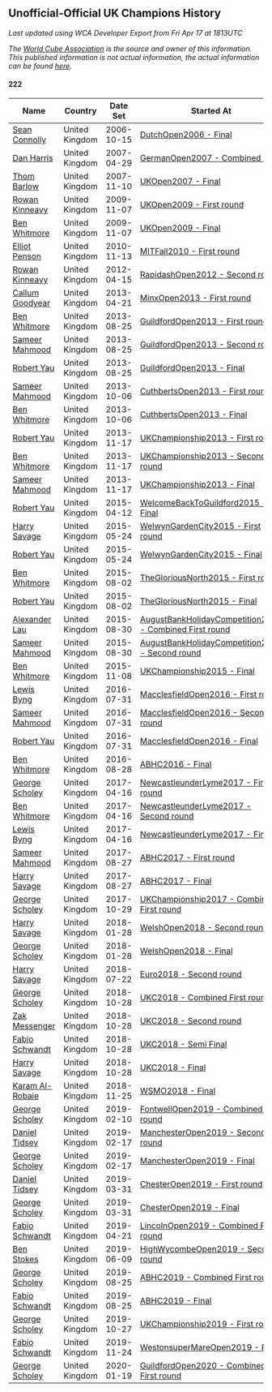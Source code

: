 ## Unofficial-Official UK Champions History

*Last updated using WCA Developer Export from Fri Apr 17 at 1813UTC*

*The [World Cube Association](https://www.worldcubeassociation.org) is the source and owner of this information. This published information is not actual information, the actual information can be found [here](https://www.worldcubeassociation.org/results).*

#### 222

|Name|Country|Date Set|Started At|Ended At|Days Held|  
|--|--|--|--|--|--|  
|[Sean Connolly](https://www.worldcubeassociation.org/persons/2004CONN01)|United Kingdom|2006-10-15|[DutchOpen2006 - Final](https://www.worldcubeassociation.org/competitions/DutchOpen2006/results/all#e222_f)|[GermanOpen2007 - Combined Final](https://www.worldcubeassociation.org/competitions/GermanOpen2007/results/all#e222_c)|196|  
|[Dan Harris](https://www.worldcubeassociation.org/persons/2003HARR01)|United Kingdom|2007-04-29|[GermanOpen2007 - Combined Final](https://www.worldcubeassociation.org/competitions/GermanOpen2007/results/all#e222_c)|[UKOpen2007 - Final](https://www.worldcubeassociation.org/competitions/UKOpen2007/results/all#e222_f)|195|  
|[Thom Barlow](https://www.worldcubeassociation.org/persons/2006BARL01)|United Kingdom|2007-11-10|[UKOpen2007 - Final](https://www.worldcubeassociation.org/competitions/UKOpen2007/results/all#e222_f)|[UKOpen2009 - First round](https://www.worldcubeassociation.org/competitions/UKOpen2009/results/all#e222_1)|728|  
|[Rowan Kinneavy](https://www.worldcubeassociation.org/persons/2008KINN01)|United Kingdom|2009-11-07|[UKOpen2009 - First round](https://www.worldcubeassociation.org/competitions/UKOpen2009/results/all#e222_1)|[UKOpen2009 - Final](https://www.worldcubeassociation.org/competitions/UKOpen2009/results/all#e222_f)|0|  
|[Ben Whitmore](https://www.worldcubeassociation.org/persons/2009WHIT01)|United Kingdom|2009-11-07|[UKOpen2009 - Final](https://www.worldcubeassociation.org/competitions/UKOpen2009/results/all#e222_f)|1 year after [UKOpen2009](https://www.worldcubeassociation.org/competitions/UKOpen2009/results/all#e222_f)|365|  
|[Elliot Penson](https://www.worldcubeassociation.org/persons/2009PENS01)|United Kingdom|2010-11-13|[MITFall2010 - First round](https://www.worldcubeassociation.org/competitions/MITFall2010/results/all#e222_1)|1 year after [HarvardSpring2011](https://www.worldcubeassociation.org/competitions/HarvardSpring2011/results/all#e222_f)|506|  
|[Rowan Kinneavy](https://www.worldcubeassociation.org/persons/2008KINN01)|United Kingdom|2012-04-15|[RapidashOpen2012 - Second round](https://www.worldcubeassociation.org/competitions/RapidashOpen2012/results/all#e222_2)|1 year after [RapidashOpen2012](https://www.worldcubeassociation.org/competitions/RapidashOpen2012/results/all#e222_f)|365|  
|[Callum Goodyear](https://www.worldcubeassociation.org/persons/2012GOOD02)|United Kingdom|2013-04-21|[MinxOpen2013 - First round](https://www.worldcubeassociation.org/competitions/MinxOpen2013/results/all#e222_1)|[GuildfordOpen2013 - First round](https://www.worldcubeassociation.org/competitions/GuildfordOpen2013/results/all#e222_1)|126|  
|[Ben Whitmore](https://www.worldcubeassociation.org/persons/2009WHIT01)|United Kingdom|2013-08-25|[GuildfordOpen2013 - First round](https://www.worldcubeassociation.org/competitions/GuildfordOpen2013/results/all#e222_1)|[GuildfordOpen2013 - Second round](https://www.worldcubeassociation.org/competitions/GuildfordOpen2013/results/all#e222_2)|0|  
|[Sameer Mahmood](https://www.worldcubeassociation.org/persons/2013MAHM02)|United Kingdom|2013-08-25|[GuildfordOpen2013 - Second round](https://www.worldcubeassociation.org/competitions/GuildfordOpen2013/results/all#e222_2)|[GuildfordOpen2013 - Final](https://www.worldcubeassociation.org/competitions/GuildfordOpen2013/results/all#e222_f)|0|  
|[Robert Yau](https://www.worldcubeassociation.org/persons/2009YAUR01)|United Kingdom|2013-08-25|[GuildfordOpen2013 - Final](https://www.worldcubeassociation.org/competitions/GuildfordOpen2013/results/all#e222_f)|[CuthbertsOpen2013 - First round](https://www.worldcubeassociation.org/competitions/CuthbertsOpen2013/results/all#e222_1)|42|  
|[Sameer Mahmood](https://www.worldcubeassociation.org/persons/2013MAHM02)|United Kingdom|2013-10-06|[CuthbertsOpen2013 - First round](https://www.worldcubeassociation.org/competitions/CuthbertsOpen2013/results/all#e222_1)|[CuthbertsOpen2013 - Final](https://www.worldcubeassociation.org/competitions/CuthbertsOpen2013/results/all#e222_f)|0|  
|[Ben Whitmore](https://www.worldcubeassociation.org/persons/2009WHIT01)|United Kingdom|2013-10-06|[CuthbertsOpen2013 - Final](https://www.worldcubeassociation.org/competitions/CuthbertsOpen2013/results/all#e222_f)|[UKChampionship2013 - First round](https://www.worldcubeassociation.org/competitions/UKChampionship2013/results/all#e222_1)|42|  
|[Robert Yau](https://www.worldcubeassociation.org/persons/2009YAUR01)|United Kingdom|2013-11-17|[UKChampionship2013 - First round](https://www.worldcubeassociation.org/competitions/UKChampionship2013/results/all#e222_1)|[UKChampionship2013 - Second round](https://www.worldcubeassociation.org/competitions/UKChampionship2013/results/all#e222_2)|0|  
|[Ben Whitmore](https://www.worldcubeassociation.org/persons/2009WHIT01)|United Kingdom|2013-11-17|[UKChampionship2013 - Second round](https://www.worldcubeassociation.org/competitions/UKChampionship2013/results/all#e222_2)|[UKChampionship2013 - Final](https://www.worldcubeassociation.org/competitions/UKChampionship2013/results/all#e222_f)|0|  
|[Sameer Mahmood](https://www.worldcubeassociation.org/persons/2013MAHM02)|United Kingdom|2013-11-17|[UKChampionship2013 - Final](https://www.worldcubeassociation.org/competitions/UKChampionship2013/results/all#e222_f)|[WelcomeBackToGuildford2015 - Final](https://www.worldcubeassociation.org/competitions/WelcomeBackToGuildford2015/results/all#e222_f)|511|  
|[Robert Yau](https://www.worldcubeassociation.org/persons/2009YAUR01)|United Kingdom|2015-04-12|[WelcomeBackToGuildford2015 - Final](https://www.worldcubeassociation.org/competitions/WelcomeBackToGuildford2015/results/all#e222_f)|[WelwynGardenCity2015 - First round](https://www.worldcubeassociation.org/competitions/WelwynGardenCity2015/results/all#e222_1)|42|  
|[Harry Savage](https://www.worldcubeassociation.org/persons/2013SAVA01)|United Kingdom|2015-05-24|[WelwynGardenCity2015 - First round](https://www.worldcubeassociation.org/competitions/WelwynGardenCity2015/results/all#e222_1)|[WelwynGardenCity2015 - Final](https://www.worldcubeassociation.org/competitions/WelwynGardenCity2015/results/all#e222_f)|0|  
|[Robert Yau](https://www.worldcubeassociation.org/persons/2009YAUR01)|United Kingdom|2015-05-24|[WelwynGardenCity2015 - Final](https://www.worldcubeassociation.org/competitions/WelwynGardenCity2015/results/all#e222_f)|[TheGloriousNorth2015 - First round](https://www.worldcubeassociation.org/competitions/TheGloriousNorth2015/results/all#e222_1)|70|  
|[Ben Whitmore](https://www.worldcubeassociation.org/persons/2009WHIT01)|United Kingdom|2015-08-02|[TheGloriousNorth2015 - First round](https://www.worldcubeassociation.org/competitions/TheGloriousNorth2015/results/all#e222_1)|[TheGloriousNorth2015 - Final](https://www.worldcubeassociation.org/competitions/TheGloriousNorth2015/results/all#e222_f)|0|  
|[Robert Yau](https://www.worldcubeassociation.org/persons/2009YAUR01)|United Kingdom|2015-08-02|[TheGloriousNorth2015 - Final](https://www.worldcubeassociation.org/competitions/TheGloriousNorth2015/results/all#e222_f)|[AugustBankHolidayCompetition2015 - Combined First round](https://www.worldcubeassociation.org/competitions/AugustBankHolidayCompetition2015/results/all#e222_d)|28|  
|[Alexander Lau](https://www.worldcubeassociation.org/persons/2011LAUA01)|United Kingdom|2015-08-30|[AugustBankHolidayCompetition2015 - Combined First round](https://www.worldcubeassociation.org/competitions/AugustBankHolidayCompetition2015/results/all#e222_d)|[AugustBankHolidayCompetition2015 - Second round](https://www.worldcubeassociation.org/competitions/AugustBankHolidayCompetition2015/results/all#e222_2)|0|  
|[Sameer Mahmood](https://www.worldcubeassociation.org/persons/2013MAHM02)|United Kingdom|2015-08-30|[AugustBankHolidayCompetition2015 - Second round](https://www.worldcubeassociation.org/competitions/AugustBankHolidayCompetition2015/results/all#e222_2)|[UKChampionship2015 - Final](https://www.worldcubeassociation.org/competitions/UKChampionship2015/results/all#e222_f)|70|  
|[Ben Whitmore](https://www.worldcubeassociation.org/persons/2009WHIT01)|United Kingdom|2015-11-08|[UKChampionship2015 - Final](https://www.worldcubeassociation.org/competitions/UKChampionship2015/results/all#e222_f)|[MacclesfieldOpen2016 - First round](https://www.worldcubeassociation.org/competitions/MacclesfieldOpen2016/results/all#e222_1)|266|  
|[Lewis Byng](https://www.worldcubeassociation.org/persons/2015BYNG02)|United Kingdom|2016-07-31|[MacclesfieldOpen2016 - First round](https://www.worldcubeassociation.org/competitions/MacclesfieldOpen2016/results/all#e222_1)|[MacclesfieldOpen2016 - Second round](https://www.worldcubeassociation.org/competitions/MacclesfieldOpen2016/results/all#e222_2)|0|  
|[Sameer Mahmood](https://www.worldcubeassociation.org/persons/2013MAHM02)|United Kingdom|2016-07-31|[MacclesfieldOpen2016 - Second round](https://www.worldcubeassociation.org/competitions/MacclesfieldOpen2016/results/all#e222_2)|[MacclesfieldOpen2016 - Final](https://www.worldcubeassociation.org/competitions/MacclesfieldOpen2016/results/all#e222_f)|0|  
|[Robert Yau](https://www.worldcubeassociation.org/persons/2009YAUR01)|United Kingdom|2016-07-31|[MacclesfieldOpen2016 - Final](https://www.worldcubeassociation.org/competitions/MacclesfieldOpen2016/results/all#e222_f)|[ABHC2016 - Final](https://www.worldcubeassociation.org/competitions/ABHC2016/results/all#e222_f)|28|  
|[Ben Whitmore](https://www.worldcubeassociation.org/persons/2009WHIT01)|United Kingdom|2016-08-28|[ABHC2016 - Final](https://www.worldcubeassociation.org/competitions/ABHC2016/results/all#e222_f)|[NewcastleunderLyme2017 - First round](https://www.worldcubeassociation.org/competitions/NewcastleunderLyme2017/results/all#e222_1)|231|  
|[George Scholey](https://www.worldcubeassociation.org/persons/2015SCHO05)|United Kingdom|2017-04-16|[NewcastleunderLyme2017 - First round](https://www.worldcubeassociation.org/competitions/NewcastleunderLyme2017/results/all#e222_1)|[NewcastleunderLyme2017 - Second round](https://www.worldcubeassociation.org/competitions/NewcastleunderLyme2017/results/all#e222_2)|0|  
|[Ben Whitmore](https://www.worldcubeassociation.org/persons/2009WHIT01)|United Kingdom|2017-04-16|[NewcastleunderLyme2017 - Second round](https://www.worldcubeassociation.org/competitions/NewcastleunderLyme2017/results/all#e222_2)|[NewcastleunderLyme2017 - Final](https://www.worldcubeassociation.org/competitions/NewcastleunderLyme2017/results/all#e222_f)|0|  
|[Lewis Byng](https://www.worldcubeassociation.org/persons/2015BYNG02)|United Kingdom|2017-04-16|[NewcastleunderLyme2017 - Final](https://www.worldcubeassociation.org/competitions/NewcastleunderLyme2017/results/all#e222_f)|[ABHC2017 - First round](https://www.worldcubeassociation.org/competitions/ABHC2017/results/all#e222_1)|133|  
|[Sameer Mahmood](https://www.worldcubeassociation.org/persons/2013MAHM02)|United Kingdom|2017-08-27|[ABHC2017 - First round](https://www.worldcubeassociation.org/competitions/ABHC2017/results/all#e222_1)|[ABHC2017 - Final](https://www.worldcubeassociation.org/competitions/ABHC2017/results/all#e222_f)|0|  
|[Harry Savage](https://www.worldcubeassociation.org/persons/2013SAVA01)|United Kingdom|2017-08-27|[ABHC2017 - Final](https://www.worldcubeassociation.org/competitions/ABHC2017/results/all#e222_f)|[UKChampionship2017 - Combined First round](https://www.worldcubeassociation.org/competitions/UKChampionship2017/results/all#e222_d)|63|  
|[George Scholey](https://www.worldcubeassociation.org/persons/2015SCHO05)|United Kingdom|2017-10-29|[UKChampionship2017 - Combined First round](https://www.worldcubeassociation.org/competitions/UKChampionship2017/results/all#e222_d)|[WelshOpen2018 - Second round](https://www.worldcubeassociation.org/competitions/WelshOpen2018/results/all#e222_2)|91|  
|[Harry Savage](https://www.worldcubeassociation.org/persons/2013SAVA01)|United Kingdom|2018-01-28|[WelshOpen2018 - Second round](https://www.worldcubeassociation.org/competitions/WelshOpen2018/results/all#e222_2)|[WelshOpen2018 - Final](https://www.worldcubeassociation.org/competitions/WelshOpen2018/results/all#e222_f)|0|  
|[George Scholey](https://www.worldcubeassociation.org/persons/2015SCHO05)|United Kingdom|2018-01-28|[WelshOpen2018 - Final](https://www.worldcubeassociation.org/competitions/WelshOpen2018/results/all#e222_f)|[Euro2018 - Second round](https://www.worldcubeassociation.org/competitions/Euro2018/results/all#e222_2)|175|  
|[Harry Savage](https://www.worldcubeassociation.org/persons/2013SAVA01)|United Kingdom|2018-07-22|[Euro2018 - Second round](https://www.worldcubeassociation.org/competitions/Euro2018/results/all#e222_2)|[UKC2018 - Combined First round](https://www.worldcubeassociation.org/competitions/UKC2018/results/all#e222_d)|98|  
|[George Scholey](https://www.worldcubeassociation.org/persons/2015SCHO05)|United Kingdom|2018-10-28|[UKC2018 - Combined First round](https://www.worldcubeassociation.org/competitions/UKC2018/results/all#e222_d)|[UKC2018 - Second round](https://www.worldcubeassociation.org/competitions/UKC2018/results/all#e222_2)|0|  
|[Zak Messenger](https://www.worldcubeassociation.org/persons/2015MESS01)|United Kingdom|2018-10-28|[UKC2018 - Second round](https://www.worldcubeassociation.org/competitions/UKC2018/results/all#e222_2)|[UKC2018 - Semi Final](https://www.worldcubeassociation.org/competitions/UKC2018/results/all#e222_3)|0|  
|[Fabio Schwandt](https://www.worldcubeassociation.org/persons/2014SCHW02)|United Kingdom|2018-10-28|[UKC2018 - Semi Final](https://www.worldcubeassociation.org/competitions/UKC2018/results/all#e222_3)|[UKC2018 - Final](https://www.worldcubeassociation.org/competitions/UKC2018/results/all#e222_f)|0|  
|[Harry Savage](https://www.worldcubeassociation.org/persons/2013SAVA01)|United Kingdom|2018-10-28|[UKC2018 - Final](https://www.worldcubeassociation.org/competitions/UKC2018/results/all#e222_f)|[WSMO2018 - Final](https://www.worldcubeassociation.org/competitions/WSMO2018/results/all#e222_f)|28|  
|[Karam Al-Robaie](https://www.worldcubeassociation.org/persons/2016ALRO01)|United Kingdom|2018-11-25|[WSMO2018 - Final](https://www.worldcubeassociation.org/competitions/WSMO2018/results/all#e222_f)|[FontwellOpen2019 - Combined First round](https://www.worldcubeassociation.org/competitions/FontwellOpen2019/results/all#e222_d)|77|  
|[George Scholey](https://www.worldcubeassociation.org/persons/2015SCHO05)|United Kingdom|2019-02-10|[FontwellOpen2019 - Combined First round](https://www.worldcubeassociation.org/competitions/FontwellOpen2019/results/all#e222_d)|[ManchesterOpen2019 - Second round](https://www.worldcubeassociation.org/competitions/ManchesterOpen2019/results/all#e222_2)|7|  
|[Daniel Tidsey](https://www.worldcubeassociation.org/persons/2016TIDS01)|United Kingdom|2019-02-17|[ManchesterOpen2019 - Second round](https://www.worldcubeassociation.org/competitions/ManchesterOpen2019/results/all#e222_2)|[ManchesterOpen2019 - Final](https://www.worldcubeassociation.org/competitions/ManchesterOpen2019/results/all#e222_f)|0|  
|[George Scholey](https://www.worldcubeassociation.org/persons/2015SCHO05)|United Kingdom|2019-02-17|[ManchesterOpen2019 - Final](https://www.worldcubeassociation.org/competitions/ManchesterOpen2019/results/all#e222_f)|[ChesterOpen2019 - First round](https://www.worldcubeassociation.org/competitions/ChesterOpen2019/results/all#e222_1)|42|  
|[Daniel Tidsey](https://www.worldcubeassociation.org/persons/2016TIDS01)|United Kingdom|2019-03-31|[ChesterOpen2019 - First round](https://www.worldcubeassociation.org/competitions/ChesterOpen2019/results/all#e222_1)|[ChesterOpen2019 - Final](https://www.worldcubeassociation.org/competitions/ChesterOpen2019/results/all#e222_f)|0|  
|[George Scholey](https://www.worldcubeassociation.org/persons/2015SCHO05)|United Kingdom|2019-03-31|[ChesterOpen2019 - Final](https://www.worldcubeassociation.org/competitions/ChesterOpen2019/results/all#e222_f)|[LincolnOpen2019 - Combined First round](https://www.worldcubeassociation.org/competitions/LincolnOpen2019/results/all#e222_d)|21|  
|[Fabio Schwandt](https://www.worldcubeassociation.org/persons/2014SCHW02)|United Kingdom|2019-04-21|[LincolnOpen2019 - Combined First round](https://www.worldcubeassociation.org/competitions/LincolnOpen2019/results/all#e222_d)|[HighWycombeOpen2019 - Second round](https://www.worldcubeassociation.org/competitions/HighWycombeOpen2019/results/all#e222_2)|49|  
|[Ben Stokes](https://www.worldcubeassociation.org/persons/2018STOK01)|United Kingdom|2019-06-09|[HighWycombeOpen2019 - Second round](https://www.worldcubeassociation.org/competitions/HighWycombeOpen2019/results/all#e222_2)|[ABHC2019 - Combined First round](https://www.worldcubeassociation.org/competitions/ABHC2019/results/all#e222_d)|77|  
|[George Scholey](https://www.worldcubeassociation.org/persons/2015SCHO05)|United Kingdom|2019-08-25|[ABHC2019 - Combined First round](https://www.worldcubeassociation.org/competitions/ABHC2019/results/all#e222_d)|[ABHC2019 - Final](https://www.worldcubeassociation.org/competitions/ABHC2019/results/all#e222_f)|0|  
|[Fabio Schwandt](https://www.worldcubeassociation.org/persons/2014SCHW02)|United Kingdom|2019-08-25|[ABHC2019 - Final](https://www.worldcubeassociation.org/competitions/ABHC2019/results/all#e222_f)|[UKChampionship2019 - First round](https://www.worldcubeassociation.org/competitions/UKChampionship2019/results/all#e222_1)|63|  
|[George Scholey](https://www.worldcubeassociation.org/persons/2015SCHO05)|United Kingdom|2019-10-27|[UKChampionship2019 - First round](https://www.worldcubeassociation.org/competitions/UKChampionship2019/results/all#e222_1)|[WestonsuperMareOpen2019 - Final](https://www.worldcubeassociation.org/competitions/WestonsuperMareOpen2019/results/all#e222_f)|28|  
|[Fabio Schwandt](https://www.worldcubeassociation.org/persons/2014SCHW02)|United Kingdom|2019-11-24|[WestonsuperMareOpen2019 - Final](https://www.worldcubeassociation.org/competitions/WestonsuperMareOpen2019/results/all#e222_f)|[GuildfordOpen2020 - Combined First round](https://www.worldcubeassociation.org/competitions/GuildfordOpen2020/results/all#e222_d)|56|  
|[George Scholey](https://www.worldcubeassociation.org/persons/2015SCHO05)|United Kingdom|2020-01-19|[GuildfordOpen2020 - Combined First round](https://www.worldcubeassociation.org/competitions/GuildfordOpen2020/results/all#e222_d)|Ongoing|89|  
